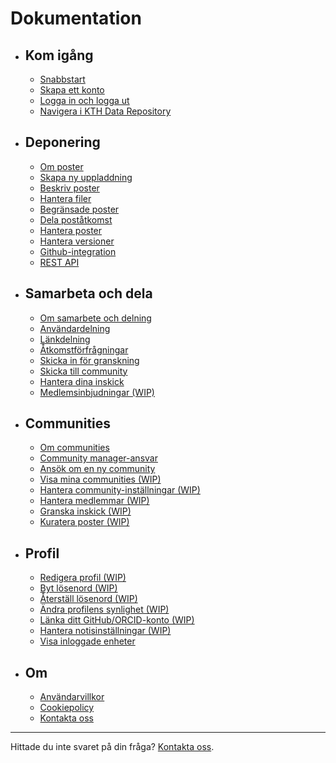 <!-- markdownlint-disable MD007 -->
# Dokumentation

<div class="grid cards" markdown>

- ## Kom igång

    - [Snabbstart](get_started/quick_start.md)
    - [Skapa ett konto](get_started/create_account.md)
    - [Logga in och logga ut](get_started/login_logout.md)
    - [Navigera i KTH Data Repository](get_started/navigating_site.md)

- ## Deponering

    - [Om poster](deposit/about_records.md)
    - [Skapa ny uppladdning](deposit/create_new_upload.md)
    - [Beskriv poster](deposit/describe_records.md)
    - [Hantera filer](deposit/manage_files.md)
    - [Begränsade poster](deposit/restrict_record_access.md)
    - [Dela poståtkomst](deposit/share_record_access.md)
    - [Hantera poster](deposit/manage_records.md)
    - [Hantera versioner](deposit/manage_versions.md)
    - [Github-integration](deposit/github_integration.md)
    - [REST API](deposit/rest_api.md)

- ## Samarbeta och dela

    - [Om samarbete och delning](share/about_share.md)
    - [Användardelning](share/user_sharing.md)
    - [Länkdelning](share/link_sharing.md)
    - [Åtkomstförfrågningar](share/access_requests.md)
    - [Skicka in för granskning](share/submit_for_review.md)
    - [Skicka till community](share/submit_to_community.md)
    - [Hantera dina inskick](share/manage_submissions.md)
    - [Medlemsinbjudningar (WIP)](#)

- ## Communities

    - [Om communities](communities/about_communities.md)
    - [Community manager-ansvar](communities/community_manager_responsibilities.md)
    - [Ansök om en ny community](communities/apply_new_community.md)
    - [Visa mina communities (WIP)](#)
    - [Hantera community-inställningar (WIP)](#)
    - [Hantera medlemmar (WIP)](#)
    - [Granska inskick (WIP)](#)
    - [Kuratera poster (WIP)](#)

- ## Profil

    - [Redigera profil (WIP)](#)
    - [Byt lösenord (WIP)](#)
    - [Återställ lösenord (WIP)](#)
    - [Ändra profilens synlighet (WIP)](#)
    - [Länka ditt GitHub/ORCID-konto (WIP)](#)
    - [Hantera notisinställningar (WIP)](#)
    - [Visa inloggade enheter](get_started/viewing-devices.md)

- ## Om

    - [Användarvillkor](terms.md)
    - [Cookiepolicy](cookie-policy.md)
    - [Kontakta oss](https://www.kth.se/om/fakta)

</div>

---

Hittade du inte svaret på din fråga? [Kontakta oss](https://www.kth.se/om/fakta).
